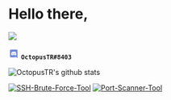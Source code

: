 # Hello there,

[<img src="http://www.hackthebox.eu/badge/image/158119">](https://www.hackthebox.eu/profile/158119)

<img src="assets/Discord-Logo-Color.svg" alt="Discord Logo" width="21" /> **`OctopusTR#8403`**

![OctopusTR's github stats](https://github-readme-stats.vercel.app/api?username=OctopusTR&show_icons=true&theme=dark)

[![SSH-Brute-Force-Tool](https://github-readme-stats.vercel.app/api/pin/?username=OctopusTR&repo=SSH-Brute-Force-Tool&theme=dark)](https://github.com/OctopusTR/SSH-Brute-Force-Tool)
[![Port-Scanner-Tool](https://github-readme-stats.vercel.app/api/pin/?username=OctopusTR&repo=Port-Scanner-Tool&theme=dark)](https://github.com/OctopusTR/Port-Scanner-Tool)
